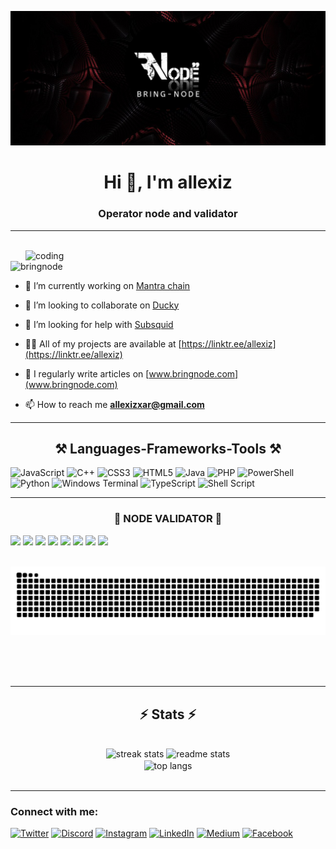 ![logo](https://github.com/BringNode/BringNode/blob/main/banner.png.jpg)


<h1 align="center">Hi 👋, I'm allexiz</h1>
<h3 align="center">Operator node and validator</h3>
<hr/>

<br/>
<img align="right" alt="coding" width="480" src="https://miro.medium.com/v2/resize:fit:828/format:webp/1*mUahTQdRR4e4MJLLtJkjbw.gif">

<p align="left"> <img src="https://komarev.com/ghpvc/?username=bringnode&label=Profile%20views&color=0e75b6&style=flat" alt="bringnode" /> </p>

- 🔭 I’m currently working on [Mantra chain](https://www.mantrachain.io/)

- 👯 I’m looking to collaborate on [Ducky](https://ducky.city/)

- 🤝 I’m looking for help with [Subsquid](https://subsquid.io/)

- 👨‍💻 All of my projects are available at [https://linktr.ee/allexiz](https://linktr.ee/allexiz)

- 📝 I regularly write articles on [www.bringnode.com](www.bringnode.com)

- 📫 How to reach me **allexizxar@gmail.com**


 <hr/>
 <h2 align="center">⚒️ Languages-Frameworks-Tools ⚒️</h2>
 
![JavaScript](https://img.shields.io/badge/javascript-%23323330.svg?style=for-the-badge&logo=javascript&logoColor=%23F7DF1E) ![C++](https://img.shields.io/badge/c++-%2300599C.svg?style=for-the-badge&logo=c%2B%2B&logoColor=white) ![CSS3](https://img.shields.io/badge/css3-%231572B6.svg?style=for-the-badge&logo=css3&logoColor=white) ![HTML5](https://img.shields.io/badge/html5-%23E34F26.svg?style=for-the-badge&logo=html5&logoColor=white) ![Java](https://img.shields.io/badge/java-%23ED8B00.svg?style=for-the-badge&logo=openjdk&logoColor=white) ![PHP](https://img.shields.io/badge/php-%23777BB4.svg?style=for-the-badge&logo=php&logoColor=white) ![PowerShell](https://img.shields.io/badge/PowerShell-%235391FE.svg?style=for-the-badge&logo=powershell&logoColor=white) ![Python](https://img.shields.io/badge/python-3670A0?style=for-the-badge&logo=python&logoColor=ffdd54) ![Windows Terminal](https://img.shields.io/badge/Windows%20Terminal-%234D4D4D.svg?style=for-the-badge&logo=windows-terminal&logoColor=white) ![TypeScript](https://img.shields.io/badge/typescript-%23007ACC.svg?style=for-the-badge&logo=typescript&logoColor=white) ![Shell Script](https://img.shields.io/badge/shell_script-%23121011.svg?style=for-the-badge&logo=gnu-bash&logoColor=white)

<hr/>

<h3 align="center"> 🔴 NODE VALIDATOR 🔴</h3>

[<img src='https://github.com/BringNode/Allexiz/assets/72650448/5996f06c-5343-4a04-b739-47aac66004bc' height='100'>](https://github.com/BringNode/All-project/tree/main/Realio)
[<img src='https://github.com/BringNode/Allexiz/assets/72650448/cb071294-0577-469a-94b4-93adf07dd7ad' height='100'>](https://github.com/BringNode/All-project/tree/main/Desmos)
[<img src='https://github.com/BringNode/Allexiz/assets/72650448/f9dad382-fc9f-475e-b250-d61ef4e5a242' height='100'>](https://github.com/BringNode/All-project/tree/main/Arkh)
[<img src='https://github.com/BringNode/Allexiz/assets/72650448/83496b8d-389d-4820-8470-405f4150c2ad' height='100'>](https://github.com/BringNode/All-project/tree/main/Stargaze)
[<img src='https://github.com/BringNode/Allexiz/assets/72650448/49f0be53-fd24-406b-bf3e-65dc1d24c091' height='100'>](https://github.com/BringNode/All-project/tree/main/Osmosis)
[<img src='https://github.com/BringNode/Allexiz/assets/72650448/0c7956ae-91f6-4e3f-a063-d4056dadcc2a' height='100'>](https://github.com/BringNode/All-project/tree/main/Stride)
[<img src='https://github.com/BringNode/Allexiz/assets/72650448/24f8dbd8-86a0-4dfe-a824-a18c054cca6f' height='100'>](https://github.com/BringNode/All-project/tree/main/Juno)
[<img src='https://github.com/BringNode/Allexiz/assets/72650448/fd1a9607-2eff-4063-8458-e4bfc68eb809' height='100'>](https://github.com/BringNode/All-project/tree/main/Cosmos)









<div align="center">
 
  <br>
  <img alt="snake eating my contributions" src="https://raw.githubusercontent.com/salesp07/salesp07/output/github-contribution-grid-snake.svg" />
  
  <br/><br/><br/>
</div>

<hr/>
<h2 align="center">⚡ Stats ⚡</h2>
<br>
<div align=center>
  <img width=320 src="https://github-readme-streak-stats-salesp07.vercel.app/?user=salesp07&count_private=true&theme=react&border_radius=10" alt="streak stats"/>
  <img width=300 src="https://github-readme-stats-salesp07.vercel.app/api?username=salesp07&count_private=true&show_icons=true&theme=react&rank_icon=github&border_radius=10" alt="readme stats" />
  <br/>
  <img width=300 align="center" src="https://github-readme-stats-salesp07.vercel.app/api/top-langs/?username=salesp07&hide=HTML&langs_count=8&layout=compact&theme=react&border_radius=10&size_weight=0.4&count_weight=10&exclude_repo=github-readme-stats" alt="top langs" />
</div>

<br/>
<hr/>

<h3 align="left">Connect with me:</h3>
<p align="left">

[![Twitter](https://img.shields.io/badge/Twitter-%231DA1F2.svg?logo=Twitter&logoColor=white)](https://twitter.com/AllexizLens) [![Discord](https://img.shields.io/badge/Discord-%237289DA.svg?logo=discord&logoColor=white)](https://discord.gg/allexiz#1180) [![Instagram](https://img.shields.io/badge/Instagram-%23E4405F.svg?logo=Instagram&logoColor=white)](https://instagram.com/allexiz) [![LinkedIn](https://img.shields.io/badge/LinkedIn-%230077B5.svg?logo=linkedin&logoColor=white)](https://linkedin.com/in/allexiz) [![Medium](https://img.shields.io/badge/Medium-12100E?logo=medium&logoColor=white)](https://medium.com/@allexiz) [![Facebook](https://img.shields.io/badge/Facebook-%231877F2.svg?logo=Facebook&logoColor=white)](https://facebook.com/allexiz.lens)



